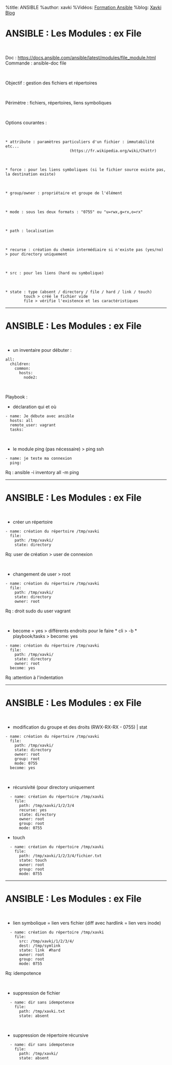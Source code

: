 %title: ANSIBLE
%author: xavki
%Vidéos: [Formation Ansible](https://www.youtube.com/playlist?list=PLn6POgpklwWoCpLKOSw3mXCqbRocnhrh-)
%blog: [Xavki Blog](https://xavki.blog)


# ANSIBLE : Les Modules : ex File


<br>

Doc : https://docs.ansible.com/ansible/latest/modules/file_module.html
Commande : ansible-doc file

<br>

Objectif : gestion des fichiers et répertoires

<br>

Périmètre : fichiers, répertoires, liens symboliques

<br>

Options courantes :

<br>

	* attribute : paramètres particuliers d'un fichier : immutabilité etc...
								(https://fr.wikipedia.org/wiki/Chattr)

<br>

	* force : pour les liens symboliques (si le fichier source existe pas, la destination existe)

<br>

	* group/owner : propriétaire et groupe de l'élément

<br>

	* mode : sous les deux formats : "0755" ou "u=rwx,g=rx,o=rx"

<br>

	* path : localisation

<br>

	* recurse : création du chemin intermédiaire si n'existe pas (yes/no) > pour directory uniquement

<br>

	* src : pour les liens (hard ou symbolique)

<br>

	* state : type (absent / directory / file / hard / link / touch)
			touch > créé le fichier vide
			file > vérifie l'existence et les caractéristiques


----------------------------------------------------------------------------------------------------


# ANSIBLE : Les Modules : ex File


<br>

* un inventaire pour débuter :

```
all:
  children:
    common:
      hosts:
        node2:
```

<br>

Playbook :


* déclaration qui et où

```
- name: Je débute avec ansible
  hosts: all
  remote_user: vagrant
  tasks:
```

<br>

* le module ping (pas nécessaire) > ping ssh

```
- name: je teste ma connexion
  ping:
```

Rq : ansible -i inventory all -m ping

----------------------------------------------------------------------------------------------------


# ANSIBLE : Les Modules : ex File



<br>

* créer un répertoire

```
- name: création du répertoire /tmp/xavki
  file:
    path: /tmp/xavki/
    state: directory
```

Rq: user de création > user de connexion

<br>

* changement de user > root

```
- name: création du répertoire /tmp/xavki
  file:
    path: /tmp/xavki/
    state: directory
    owner: root
```

Rq : droit sudo du user vagrant

<br>

* become = yes > différents endroits pour le faire
		* cli > -b
		* playbook/tasks > become: yes 

```
- name: création du répertoire /tmp/xavki
  file:
    path: /tmp/xavki/
    state: directory
    owner: root
  become: yes
```

Rq :attention à l'indentation

----------------------------------------------------------------------------------------------------


# ANSIBLE : Les Modules : ex File



<br>

* modification du groupe et des droits (RWX-RX-RX - 0755) | stat

```
- name: création du répertoire /tmp/xavki
  file:
    path: /tmp/xavki/
    state: directory
    owner: root
    group: root
    mode: 0755
  become: yes
```

<br>

* récursivité (pour directory uniquement

```
  - name: création du répertoire /tmp/xavki
    file:
      path: /tmp/xavki/1/2/3/4
      recurse: yes
      state: directory
      owner: root
      group: root
      mode: 0755
``` 

* touch

```
  - name: création du répertoire /tmp/xavki
    file:
      path: /tmp/xavki/1/2/3/4/fichier.txt
      state: touch
      owner: root
      group: root
      mode: 0755
```

----------------------------------------------------------------------------------------------------


# ANSIBLE : Les Modules : ex File


<br>

* lien symbolique = lien vers fichier (diff avec hardlink = lien vers inode)

```
  - name: création du répertoire /tmp/xavki
    file:
      src: /tmp/xavki/1/2/3/4/
      dest: /tmp/symlink
      state: link  #hard
      owner: root
      group: root
      mode: 0755
```

Rq: idempotence


<br>

* suppression de fichier

```
  - name: dir sans idempotence
    file:
      path: /tmp/xavki.txt
      state: absent
```

<br>

* suppression de répertoire récursive

```
  - name: dir sans idempotence
    file:
      path: /tmp/xavki/
      state: absent
```
